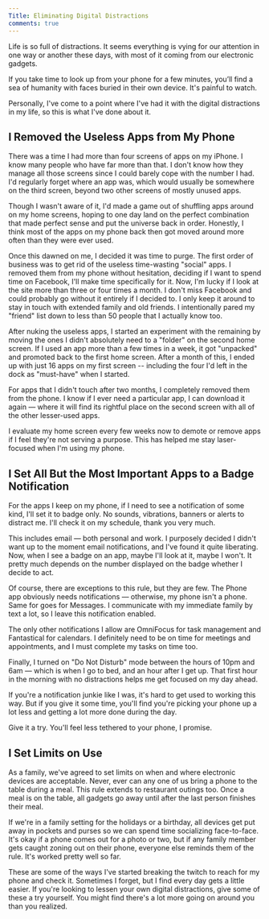 ```yaml
---
Title: Eliminating Digital Distractions
comments: true
---
```


Life is so full of distractions. It seems everything is vying for our attention in one way or another these days, with most of it coming from our electronic gadgets.

If you take time to look up from your phone for a few minutes, you’ll find a sea of humanity with faces buried in their own device. It's painful to watch.

Personally, I've come to a point where I've had it with the digital distractions in my life, so this is what I've done about it.

## I Removed the Useless Apps from My Phone

There was a time I had more than four screens of apps on my iPhone. I know many people who have far more than that. I don't know how they manage all those screens since I could barely cope with the number I had. I'd regularly forget where an app was, which would usually be somewhere on the third screen, beyond two other screens of mostly unused apps.

Though I wasn't aware of it, I'd made a game out of shuffling apps around on my home screens, hoping to one day land on the perfect combination that made perfect sense and put the universe back in order. Honestly, I think most of the apps on my phone back then got moved around more often than they were ever used.

Once this dawned on me, I decided it was time to purge. The first order of business was to get rid of the useless time-wasting "social" apps. I removed them from my phone without hesitation, deciding if I want to spend time on Facebook, I'll make time specifically for it. Now, I'm lucky if I look at the site more than three or four times a month. I don't miss Facebook and could probably go without it entirely if I decided to. I only keep it around to stay in touch with extended family and old friends. I intentionally pared my "friend" list down to less than 50 people that I actually know too.

After nuking the useless apps, I started an experiment with the remaining by moving the ones I didn't absolutely need to a "folder" on the second home screen. If I used an app more than a few times in a week, it got "unpacked" and promoted back to the first home screen. After a month of this, I ended up with just 16 apps on my first screen -- including the four I'd left in the dock as "must-have" when I started.

For apps that I didn't touch after two months, I completely removed them from the phone. I know if I ever need a particular app, I can download it again — where it will find its rightful place on the second screen with all of the other lesser-used apps.

I evaluate my home screen every few weeks now to demote or remove apps if I feel they're not serving a purpose. This has helped me stay laser-focused when I'm using my phone.

## I Set All But the Most Important Apps to a Badge Notification

For the apps I keep on my phone, if I need to see a notification of some kind, I'll set it to badge only. No sounds, vibrations, banners or alerts to distract me. I'll check it on my schedule, thank you very much.

This includes email — both personal and work. I purposely decided I didn't want up to the moment email notifications, and I've found it quite liberating. Now, when I see a badge on an app, maybe I'll look at it, maybe I won't. It pretty much depends on the number displayed on the badge whether I decide to act.

Of course, there are exceptions to this rule, but they are few. The Phone app obviously needs notifications — otherwise, my phone isn't a phone. Same for goes for Messages. I communicate with my immediate family by text a lot, so I leave this notification enabled.

The only other notifications I allow are OmniFocus for task management and Fantastical for calendars. I definitely need to be on time for meetings and appointments, and I must complete my tasks on time too.

Finally, I turned on "Do Not Disturb" mode between the hours of 10pm and 6am — which is when I go to bed, and an hour after I get up. That first hour in the morning with no distractions helps me get focused on my day ahead.

If you're a notification junkie like I was, it's hard to get used to working this way. But if you give it some time, you'll find you're picking your phone up a lot less and getting a lot more done during the day.

Give it a try. You'll feel less tethered to your phone, I promise.

## I Set Limits on Use

As a family, we've agreed to set limits on when and where electronic devices are acceptable. Never, ever can any one of us bring a phone to the table during a meal. This rule extends to restaurant outings too. Once a meal is on the table, all gadgets go away until after the last person finishes their meal.

If we're in a family setting for the holidays or a birthday, all devices get put away in pockets and purses so we can spend time socializing face-to-face. It's okay if a phone comes out for a photo or two, but if any family member gets caught zoning out on their phone, everyone else reminds them of the rule. It's worked pretty well so far.

These are some of the ways I've started breaking the twitch to reach for my phone and check it. Sometimes I forget, but I find every day gets a little easier. If you're looking to lessen your own digital distractions, give some of these a try yourself. You might find there's a lot more going on around you than you realized.